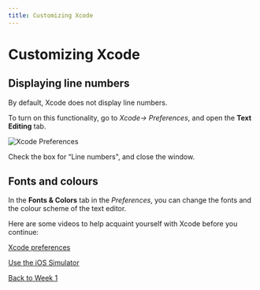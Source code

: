```yaml
---
title: Customizing Xcode
---
```


# Customizing Xcode

## Displaying line numbers

By default, Xcode does not display line numbers.

To turn on this functionality, go to *Xcode-> Preferences*, and open the **Text Editing** tab.

![Xcode Preferences](/F2020/assets/img/XcodePreferencesTextEditing.png)

Check the box for “Line numbers", and close the window.

## Fonts and colours

In the **Fonts & Colors** tab in the *Preferences*, you can change the fonts and the colour scheme of the text editor.

Here are some videos to help acquaint yourself with Xcode before you continue:

[Xcode preferences <Badge text='Linkedin Learning'/>](https://www.linkedin.com/learning/ios-13-development-essential-training-1-fundamentals-ui-and-architecture/xcode-preferences?u=2199673)

[Use the iOS Simulator <Badge text='Linkedin Learning'/>](https://www.linkedin.com/learning/ios-13-development-essential-training-1-fundamentals-ui-and-architecture/use-the-ios-simulator?u=2199673)

[Back to Week 1](./index.md#during-class)
